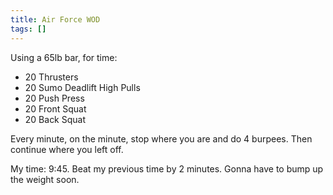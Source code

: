 ```yaml
---
title: Air Force WOD
tags: []
---
```


Using a 65lb bar, for time:

- 20 Thrusters
- 20 Sumo Deadlift High Pulls
- 20 Push Press
- 20 Front Squat
- 20 Back Squat

Every minute, on the minute, stop where you are and do 4 burpees. Then continue where you left off.

My time: 9:45. Beat my previous time by 2 minutes. Gonna have to bump up the weight soon.
